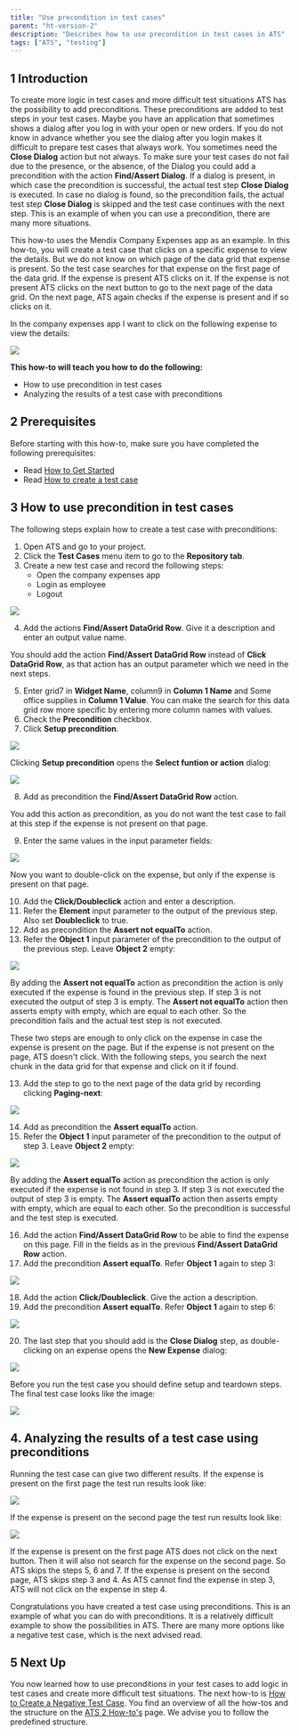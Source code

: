 ```yaml
---
title: "Use precondition in test cases"
parent: "ht-version-2"
description: "Describes how to use precondition in test cases in ATS"
tags: ["ATS", "testing"]
---
```


## 1 Introduction

To create more logic in test cases and more difficult test situations ATS has the possibility to add preconditions. These preconditions are added to test steps in your test cases. Maybe you have an application that sometimes shows a dialog after you log in with your open or new orders. If you do not know in advance whether you see the dialog after you login makes it difficult to prepare test cases that always work. You sometimes need the **Close Dialog** action but not always. To make sure your test cases do not fail due to the presence, or the absence, of the Dialog you could add a precondition with the action **Find/Assert Dialog**. If a dialog is present, in which case the precondition is successful, the actual test step **Close Dialog** is executed. In case no dialog is found, so the precondition fails, the actual test step **Close Dialog** is skipped and the test case continues with the next step. This is an example of when you can use a precondition, there are many more situations.

This how-to uses the Mendix Company Expenses app as an example. In this how-to, you will create a test case that clicks on a specific expense to view the details. But we do not know on which page of the data grid that expense is present. So the test case searches for that expense on the first page of the data grid. If the expense is present ATS clicks on it. If the expense is not present ATS clicks on the next button to go to the next page of the data grid. On the next page, ATS again checks if the expense is present and if so clicks on it.  

In the company expenses app I want to click on the following expense to view the details:

![](attachments/use-precondition-in-test-cases-2/expense-to-click-on.png)

**This how-to will teach you how to do the following:**
* How to use precondition in test cases
* Analyzing the results of a test case with preconditions

## 2 Prerequisites

Before starting with this how-to, make sure you have completed the following prerequisites:

*  Read [How to Get Started](getting-started-2)
*  Read [How to create a test case](create-a-test-case-2)

## 3 How to use precondition in test cases

The following steps explain how to create a test case with preconditions: 

1. Open ATS and go to your project.
2. Click the **Test Cases** menu item to go to the **Repository tab**.
3. Create a new test case and record the following steps:
    * Open the company expenses app
    * Login as employee
    * Logout

![](attachments/use-precondition-in-test-cases-2/beginning-of-test-case.png)

4. Add the actions **Find/Assert DataGrid Row**. Give it a description and enter an output value name.

You should add the action **Find/Assert DataGrid Row** instead of **Click DataGrid Row**, as that action has an output parameter which we need in the next steps.

5. Enter grid7 in **Widget Name**, column9 in **Column 1 Name** and Some office supplies in **Column 1 Value**. You can make the search for this data grid row more specific by entering more column names with values.
6. Check the **Precondition** checkbox.
7. Click **Setup precondition**.

![](attachments/use-precondition-in-test-cases-2/find-datagrid-row.png)

Clicking **Setup precondition** opens the **Select funtion or action** dialog:

![](attachments/use-precondition-in-test-cases-2/select-function-or-action.png)

8. Add as precondition the **Find/Assert DataGrid Row** action. 

You add this action as precondition, as you do not want the test case to fail at this step if the expense is not present on that page.

9. Enter the same values in the input parameter fields:

![](attachments/use-precondition-in-test-cases-2/find-datagrid-row-precondition.png)

Now you want to double-click on the expense, but only if the expense is present on that page.

10. Add the **Click/Doubleclick** action and enter a description. 
11. Refer the **Element** input parameter to the output of the previous step. Also set **Doubleclick** to true. 
11. Add as precondition the **Assert not equalTo** action.
12. Refer the **Object 1** input parameter of the precondition to the output of the previous step. Leave **Object 2** empty:

![](attachments/use-precondition-in-test-cases-2/click-doubleclick-action.png)

By adding the **Assert not equalTo** action as precondition the action is only executed if the expense is found in the previous step. If step 3 is not executed the output of step 3 is empty. The **Assert not equalTo** action then asserts empty with empty, which are equal to each other. So the precondition fails and the actual test step is not executed. 

These two steps are enough to only click on the expense in case the expense is present on the page. But if the expense is not present on the page, ATS doesn't click. With the following steps, you search the next chunk in the data grid for that expense and click on it if found.

13. Add the step to go to the next page of the data grid by recording clicking **Paging-next**:

![](attachments/use-precondition-in-test-cases-2/next-chunk.png)

14. Add as precondition the **Assert equalTo** action.
15. Refer the **Object 1** input parameter of the precondition to the output of step 3. Leave **Object 2** empty: 

![](attachments/use-precondition-in-test-cases-2/click-widget-action.png)

By adding the **Assert equalTo** action as precondition the action is only executed if the expense is not found in step 3. If step 3 is not executed the output of step 3 is empty. The **Assert equalTo** action then asserts empty with empty, which are equal to each other. So the precondition is successful and the test step is executed.

16. Add the action **Find/Assert DataGrid Row** to be able to find the expense on this page. Fill in the fields as in the previous **Find/Assert DataGrid Row** action.
17. Add the precondition **Assert equalTo**. Refer **Object 1** again to step 3:

![](attachments/use-precondition-in-test-cases-2/find-expense-on-new-page.png)

18. Add the action **Click/Doubleclick**. Give the action a description.
19. Add the precondition **Assert equalTo**. Refer **Object 1** again to step 6:

![](attachments/use-precondition-in-test-cases-2/click-on-found-expense.png)

20. The last step that you should add is the **Close Dialog** step, as double-clicking on an expense opens the **New Expense** dialog:

![](attachments/use-precondition-in-test-cases-2/new-expense-dialog.png)

Before you run the test case you should define setup and teardown steps. The final test case looks like the image:

![](attachments/use-precondition-in-test-cases-2/setup-and-teardown.png)

## 4. Analyzing the results of a test case using preconditions

Running the test case can give two different results. If the expense is present on the first page the test run results look like:

![](attachments/use-precondition-in-test-cases-2/expense-on-first-page.png)

If the expense is present on the second page the test run results look like:

![](attachments/use-precondition-in-test-cases-2/expense-on-second-page.png)

If the expense is present on the first page ATS does not click on the next button. Then it will also not search for the expense on the second page. So ATS skips the steps 5, 6 and 7. If the expense is present on the second page, ATS skips step 3 and 4. As ATS cannot find the expense in step 3, ATS will not click on the expense in step 4.

Congratulations you have created a test case using preconditions. This is an example of what you can do with preconditions. It is a relatively difficult example to show the possibilities in ATS. There are many more options like a negative test case, which is the next advised read. 

## 5 Next Up

You now learned how to use preconditions in your test cases to add logic in test cases and create more difficult test situations. The next how-to is [How to Create a Negative Test Case](create-a-negative-test-case-2). You find an overview of all the how-tos and the structure on the [ATS 2 How-to's](ht-version-2) page. We advise you to follow the predefined structure.